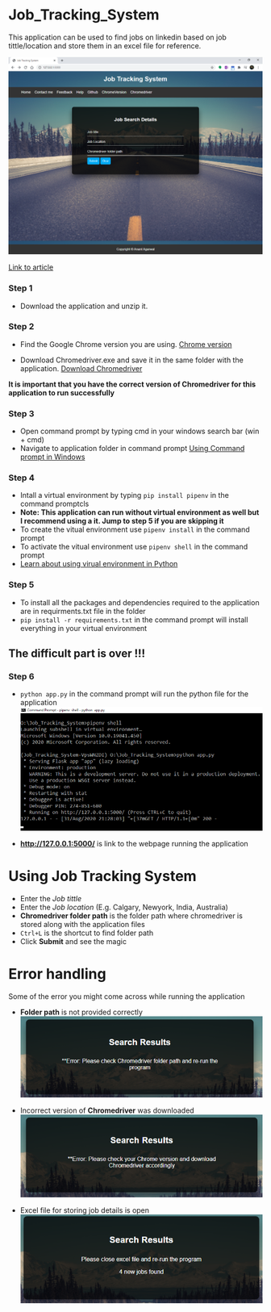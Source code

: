 # Job_Tracking_System
This application can be used to find jobs on linkedin based on job tittle/location and store them in an excel file for reference. 

 ![](https://github.com/anantagr/Job_Tracking_System/blob/master/README_imgs/img.png) 

[Link to article](https://www.linkedin.com/pulse/job-tracking-system-anant-agrawal/?trackingId=kCjFZo5YT9OfSxtbndze7w%3D%3D)


### Step 1
- Download the application and unzip it.

### Step 2
- Find the Google Chrome version you are using.
  [Chrome version](https://www.howtogeek.com/299243/which-version-of-chrome-do-i-have/)
  
 - Download Chromedriver.exe and save it in the same folder with the application.
 [Download Chromedriver](https://chromedriver.chromium.org/downloads)
 
 **It is important that you have the correct version of Chromedriver for this application to run successfully**
 
 ### Step 3
 - Open command prompt by typing cmd in your windows search bar (win + cmd) 
 - Navigate to application folder in command prompt
 [Using Command prompt in Windows](https://youtu.be/8-mYKkNzjU4)
 
 ### Step 4
 - Intall a virtual environment by typing ``` pip install pipenv ``` in the command promptcls
 - **Note: This application can run without virtual environment as well but I recommend using a it. Jump to step 5 if you are skipping it**
 - To create the vitual environment use ```pipenv install``` in the command prompt
 - To activate the vitual environment use ```pipenv shell``` in the command prompt
 - [Learn about using virual environment in Python](https://youtu.be/Ns4t5NkmFoQ)
 
 ### Step 5
 - To install all the packages and dependencies required to the application are in requirments.txt file in the folder
 - ```pip install -r requirements.txt``` in the command prompt will install everything in your virtual environment
 
 ## The difficult part is over !!!
 ### Step 6
 - ```python app.py``` in the command prompt will run the python file for the application
 ![](https://github.com/anantagr/Job_Tracking_System/blob/master/README_imgs/img2.png) 
 
 - **http://127.0.0.1:5000/** is link to the webpage running the application
 
 
# Using Job Tracking System
- Enter the *Job tittle*
- Enter the *Job location* (E.g. Calgary, Newyork, India, Australia)
- **Chromedriver folder path** is the folder path where chromedriver is stored along with the application files
- ```Ctrl+L``` is the shortcut to find folder path
- Click **Submit** and see the magic


# Error handling
Some of the error you might come across while running the application

- **Folder path** is not provided correctly
 ![](https://github.com/anantagr/Job_Tracking_System/blob/master/README_imgs/img4.png) 

- Incorrect version of **Chromedriver** was downloaded
 ![](https://github.com/anantagr/Job_Tracking_System/blob/master/README_imgs/img5.png) 

- Excel file for storing job details is open
 ![](https://github.com/anantagr/Job_Tracking_System/blob/master/README_imgs/img6.png) 
